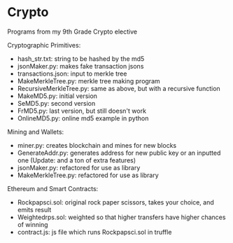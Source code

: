 # Crypto
Programs from my 9th Grade Crypto elective


Cryptographic Primitives:<br />
* hash_str.txt: string to be hashed by the md5<br />
* jsonMaker.py: makes fake transaction jsons<br />
* transactions.json: input to merkle tree<br />
* MakeMerkleTree.py: merkle tree making program<br />
* RecursiveMerkleTree.py: same as above, but with a recursive function<br />
* MakeMD5.py: initial version<br />
* SeMD5.py: second version<br />
* FrMD5.py: last version, but still doesn't work<br />
* OnlineMD5.py: online md5 example in python<br />


Mining and Wallets:<br />
* miner.py: creates blockchain and mines for new blocks<br />
* GenerateAddr.py: generates address for new public key or an inputted one (Update: and a ton of extra features)<br />
* jsonMaker.py: refactored for use as library<br />
* MakeMerkleTree.py: refactored for use as library<br />


Ethereum and Smart Contracts:<br />
* Rockpapsci.sol: original rock paper scissors, takes your choice, and emits result
* Weightedrps.sol: weighted so that higher transfers have higher chances of winning
* contract.js: js file which runs Rockpapsci.sol in truffle
